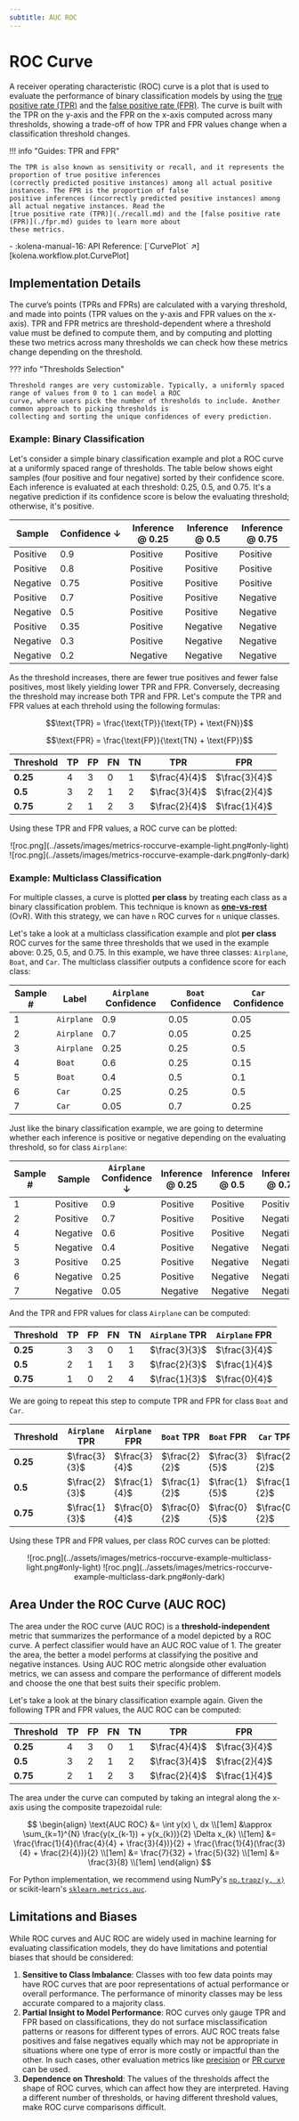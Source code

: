 ```yaml
---
subtitle: AUC ROC
---
```


# ROC Curve

A receiver operating characteristic (ROC) curve is a plot that is used to evaluate the performance of binary
classification models by using the [true positive rate (TPR)](./recall.md) and the
[false positive rate (FPR)](./fpr.md). The curve is built with the TPR on the y-axis and the FPR on the x-axis computed
across many thresholds, showing a trade-off of how TPR and FPR values change when a classification threshold changes.

!!! info "Guides: TPR and FPR"

    The TPR is also known as sensitivity or recall, and it represents the proportion of true positive inferences
    (correctly predicted positive instances) among all actual positive instances. The FPR is the proportion of false
    positive inferences (incorrectly predicted positive instances) among all actual negative instances. Read the
    [true positive rate (TPR)](./recall.md) and the [false positive rate (FPR)](./fpr.md) guides to learn more about
    these metrics.

<div class="grid cards" markdown>
- :kolena-manual-16: API Reference: [`CurvePlot` ↗][kolena.workflow.plot.CurvePlot]
</div>

## Implementation Details

The curve’s points (TPRs and FPRs) are calculated with a varying threshold, and made into points (TPR values on the
y-axis and FPR values on the x-axis). TPR and FPR metrics are threshold-dependent where a threshold value must be
defined to compute them, and by computing and plotting these two metrics across many thresholds we can check how these
metrics change depending on the threshold.

??? info "Thresholds Selection"

    Threshold ranges are very customizable. Typically, a uniformly spaced range of values from 0 to 1 can model a ROC
    curve, where users pick the number of thresholds to include. Another common approach to picking thresholds is
    collecting and sorting the unique confidences of every prediction.

### Example: Binary Classification

Let's consider a simple binary classification example and plot a ROC curve at a uniformly spaced range of thresholds.
The table below shows eight samples (four positive and four negative) sorted by their confidence score. Each inference
is evaluated at each threshold: 0.25, 0.5, and 0.75. It's a negative prediction if its confidence score is below the
evaluating threshold; otherwise, it's positive.

<center>

| Sample | <nobr>Confidence ↓</nobr> | Inference @ 0.25 | Inference @ 0.5 | Inference @ 0.75 |
| --- | --- | --- | --- | --- |
| <span class="mg-cell-color-positive">Positive</span> | 0.9 | <span class="mg-cell-color-positive">Positive</span> | <span class="mg-cell-color-positive">Positive</span> | <span class="mg-cell-color-positive">Positive</span> |
| <span class="mg-cell-color-positive">Positive</span> | 0.8 | <span class="mg-cell-color-positive">Positive</span> | <span class="mg-cell-color-positive">Positive</span> | <span class="mg-cell-color-positive">Positive</span> |
| <span class="mg-cell-color-negative">Negative</span> | 0.75 | <span class="mg-cell-color-positive">Positive</span> | <span class="mg-cell-color-positive">Positive</span> | <span class="mg-cell-color-positive">Positive</span> |
| <span class="mg-cell-color-positive">Positive</span> | 0.7 | <span class="mg-cell-color-positive">Positive</span> | <span class="mg-cell-color-positive">Positive</span> | <span class="mg-cell-color-negative">Negative</span> |
| <span class="mg-cell-color-negative">Negative</span> | 0.5 | <span class="mg-cell-color-positive">Positive</span> | <span class="mg-cell-color-positive">Positive</span> | <span class="mg-cell-color-negative">Negative</span> |
| <span class="mg-cell-color-positive">Positive</span> | 0.35 | <span class="mg-cell-color-positive">Positive</span> | <span class="mg-cell-color-negative">Negative</span> | <span class="mg-cell-color-negative">Negative</span> |
| <span class="mg-cell-color-negative">Negative</span> | 0.3 | <span class="mg-cell-color-positive">Positive</span> | <span class="mg-cell-color-negative">Negative</span> | <span class="mg-cell-color-negative">Negative</span> |
| <span class="mg-cell-color-negative">Negative</span> | 0.2 | <span class="mg-cell-color-negative">Negative</span> | <span class="mg-cell-color-negative">Negative</span> | <span class="mg-cell-color-negative">Negative</span> |

</center>

As the threshold increases, there are fewer true positives and fewer false positives, most likely yielding lower TPR
and FPR. Conversely, decreasing the threshold may increase both TPR and FPR. Let's compute the TPR and FPR values at
each threhold using the following formulas:

$$\text{TPR} = \frac{\text{TP}}{\text{TP} + \text{FN}}$$

$$\text{FPR} = \frac{\text{FP}}{\text{TN} + \text{FP}}$$

<center>

| Threshold | TP | FP | FN | TN | TPR | FPR |
| --- | --- | --- | --- | --- | --- | --- |
| **0.25** | 4 | 3 | 0 | 1 | $\frac{4}{4}$ | $\frac{3}{4}$ |
| **0.5** | 3 | 2 | 1 | 2 | $\frac{3}{4}$ | $\frac{2}{4}$ |
| **0.75** | 2 | 1 | 2 | 3 | $\frac{2}{4}$ | $\frac{1}{4}$ |

</center>

Using these TPR and FPR values, a ROC curve can be plotted:

<center>
![roc.png](../assets/images/metrics-roccurve-example-light.png#only-light)
![roc.png](../assets/images/metrics-roccurve-example-dark.png#only-dark)
</center>

### Example: Multiclass Classification

For multiple classes, a curve is plotted **per class** by treating each class as a binary classification problem. This
technique is known as [**one-vs-rest**](./tp-fp-fn-tn.md#multiclass) (OvR). With this strategy, we can have `n` ROC
curves for `n` unique classes.

Let's take a look at a multiclass classification example and plot **per class** ROC curves for the same three
thresholds that we used in the example above: 0.25, 0.5, and 0.75. In this example, we have three classes:
`Airplane`, `Boat`, and `Car`. The multiclass classifier outputs a confidence score for each class:

<center>

| Sample # | Label | `Airplane` Confidence | `Boat` Confidence | `Car` Confidence |
| --- | --- | --- | --- | --- |
| 1 | `Airplane` | 0.9 | 0.05 | 0.05 |
| 2 | `Airplane` | 0.7 | 0.05 | 0.25 |
| 3 | `Airplane` | 0.25 | 0.25 | 0.5 |
| 4 | `Boat` | 0.6 | 0.25 | 0.15 |
| 5 | `Boat` | 0.4 | 0.5 | 0.1 |
| 6 | `Car` | 0.25 | 0.25 | 0.5 |
| 7 | `Car` | 0.05 | 0.7 | 0.25 |

</center>

Just like the binary classification example, we are going to determine whether each inference is positive or negative
depending on the evaluating threshold, so for class `Airplane`:

<center>

| Sample # | Sample | `Airplane` Confidence ↓ | Inference @ 0.25 | Inference @ 0.5 | Inference @ 0.75 |
| --- | --- | --- | --- | --- | --- |
| 1 | <span class="mg-cell-color-positive">Positive</span> | 0.9 | <span class="mg-cell-color-positive">Positive</span> | <span class="mg-cell-color-positive">Positive</span> | <span class="mg-cell-color-positive">Positive</span> |
| 2 | <span class="mg-cell-color-positive">Positive</span> | 0.7 | <span class="mg-cell-color-positive">Positive</span> | <span class="mg-cell-color-positive">Positive</span> | <span class="mg-cell-color-negative">Negative</span> |
| 4 | <span class="mg-cell-color-negative">Negative</span> | 0.6 | <span class="mg-cell-color-positive">Positive</span> | <span class="mg-cell-color-positive">Positive</span> | <span class="mg-cell-color-negative">Negative</span> |
| 5 | <span class="mg-cell-color-negative">Negative</span> | 0.4 | <span class="mg-cell-color-positive">Positive</span> | <span class="mg-cell-color-negative">Negative</span> | <span class="mg-cell-color-negative">Negative</span> |
| 3 | <span class="mg-cell-color-positive">Positive</span> | 0.25 | <span class="mg-cell-color-positive">Positive</span> | <span class="mg-cell-color-negative">Negative</span> | <span class="mg-cell-color-negative">Negative</span> |
| 6 | <span class="mg-cell-color-negative">Negative</span> | 0.25 | <span class="mg-cell-color-positive">Positive</span> | <span class="mg-cell-color-negative">Negative</span> | <span class="mg-cell-color-negative">Negative</span> |
| 7 | <span class="mg-cell-color-negative">Negative</span> | 0.05 | <span class="mg-cell-color-negative">Negative</span> | <span class="mg-cell-color-negative">Negative</span> | <span class="mg-cell-color-negative">Negative</span> |

</center>

And the TPR and FPR values for class `Airplane` can be computed:
<center>

| Threshold | TP | FP | FN | TN | <nobr>`Airplane` TPR</nobr> | <nobr>`Airplane` FPR</nobr> |
| --- | --- | --- | --- | --- | --- | --- |
| **0.25** | 3 | 3 | 0 | 1 | $\frac{3}{3}$ | $\frac{3}{4}$ |
| **0.5** | 2 | 1 | 1 | 3 | $\frac{2}{3}$ | $\frac{1}{4}$ |
| **0.75** | 1 | 0 | 2 | 4 | $\frac{1}{3}$ | $\frac{0}{4}$ |

</center>

We are going to repeat this step to compute TPR and FPR for class `Boat` and `Car`.

<center>

| Threshold | <nobr>`Airplane` TPR</nobr> | <nobr>`Airplane` FPR</nobr> | `Boat` TPR | `Boat` FPR | `Car` TPR | `Car` FPR |
| --- | --- | --- | --- | --- | --- | --- |
| **0.25** | $\frac{3}{3}$ | $\frac{3}{4}$ | $\frac{2}{2}$ | $\frac{3}{5}$ | $\frac{2}{2}$ | $\frac{2}{5}$ |
| **0.5** | $\frac{2}{3}$ | $\frac{1}{4}$ | $\frac{1}{2}$ | $\frac{1}{5}$ | $\frac{1}{2}$ | $\frac{1}{5}$ |
| **0.75** | $\frac{1}{3}$ | $\frac{0}{4}$ | $\frac{0}{2}$ | $\frac{0}{5}$ | $\frac{0}{2}$ | $\frac{0}{5}$ |

</center>

Using these TPR and FPR values, per class ROC curves can be plotted:

<center>
![roc.png](../assets/images/metrics-roccurve-example-multiclass-light.png#only-light)
![roc.png](../assets/images/metrics-roccurve-example-multiclass-dark.png#only-dark)
</center>

## Area Under the ROC Curve (AUC ROC)

The area under the ROC curve (AUC ROC) is a **threshold-independent** metric that summarizes the performance of a model
depicted by a ROC curve. A perfect classifier would have an AUC ROC value of 1. The greater the area, the better a
model performs at classifying the positive and negative instances. Using AUC ROC metric alongside other evaluation
metrics, we can assess and compare the performance of different models and choose the one that best suits their
specific problem.

Let's take a look at the binary classification example again. Given the following TPR and FPR values, the AUC ROC can be
computed:

<center>

| Threshold | TP | FP | FN | TN | TPR | FPR |
| --- | --- | --- | --- | --- | --- | --- |
| **0.25** | 4 | 3 | 0 | 1 | $\frac{4}{4}$ | $\frac{3}{4}$ |
| **0.5** | 3 | 2 | 1 | 2 | $\frac{3}{4}$ | $\frac{2}{4}$ |
| **0.75** | 2 | 1 | 2 | 3 | $\frac{2}{4}$ | $\frac{1}{4}$ |

</center>

The area under the curve can computed by taking an integral along the x-axis using the composite trapezoidal rule:

$$
\begin{align}
\text{AUC ROC} &= \int y(x) \, dx \\[1em]
&\approx \sum_{k=1}^{N} \frac{y(x_{k-1}) + y(x_{k})}{2} \Delta x_{k} \\[1em]
&= \frac{\frac{1}{4}(\frac{4}{4} + \frac{3}{4})}{2} + \frac{\frac{1}{4}(\frac{3}{4} + \frac{2}{4})}{2} \\[1em]
&= \frac{7}{32} + \frac{5}{32} \\[1em]
&= \frac{3}{8} \\[1em]
\end{align}
$$

For Python implementation, we recommend using NumPy's
[`np.trapz(y, x)`](https://numpy.org/doc/stable/reference/generated/numpy.trapz.html) or
scikit-learn's [`sklearn.metrics.auc`](https://scikit-learn.org/stable/modules/generated/sklearn.metrics.auc.html).

## Limitations and Biases

While ROC curves and AUC ROC are widely used in machine learning for evaluating classification models, they do have
limitations and potential biases that should be considered:

1. **Sensitive to Class Imbalance**: Classes with too few data points may have ROC curves that are poor representations
of actual performance or overall performance. The performance of minority classes may be less accurate compared to a
majority class.
2. **Partial Insight to Model Performance**: ROC curves only gauge TPR and FPR based on classifications, they do not
surface misclassification patterns or reasons for different types of errors. AUC ROC treats false positives and
false negatives equally which may not be appropriate in situations where one type of error is more costly or impactful
than the other. In such cases, other evaluation metrics like [precision](./precision.md) or [PR curve](./pr-curve.md)
can be used.
3. **Dependence on Threshold**: The values of the thresholds affect the shape of ROC curves, which can affect how they
are interpreted. Having a different number of thresholds, or having different threshold values, make ROC curve
comparisons difficult.
